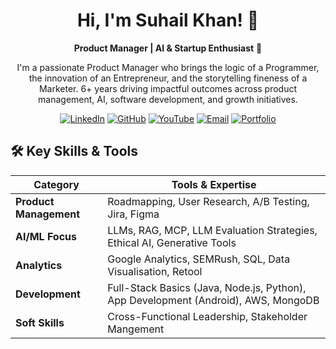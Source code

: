<div align="center">

# Hi, I'm Suhail Khan! 👋

**Product Manager | AI & Startup Enthusiast** 🚀

I'm a passionate Product Manager who brings the logic of a Programmer, the innovation of an Entrepreneur, and the storytelling fineness of a Marketer. 
                    6+ years driving impactful outcomes across product management, AI, software development, and growth initiatives.

[![LinkedIn](https://img.shields.io/badge/LinkedIn-0077B5?style=for-the-badge&logo=linkedin&logoColor=white)]([https://www.linkedin.com/in/suhailkhan/](https://www.linkedin.com/in/iam-suhail))
[![GitHub](https://img.shields.io/badge/GitHub-100000?style=for-the-badge&logo=github&logoColor=white)]([https://github.com/yourusername](https://github.com/im-suhailkhan))
[![YouTube](https://img.shields.io/badge/YouTube-FF0000?style=for-the-badge&logo=youtube&logoColor=white)]([https://www.youtube.com/yourchannel](https://www.youtube.com/@suhail.insights))
[![Email](https://img.shields.io/badge/Email-D14836?style=for-the-badge&logo=gmail&logoColor=white)](mailto:suhailk@tepper.cmu.edu)
[![Portfolio](https://img.shields.io/badge/Portfolio-000000?style=for-the-badge&logo=react&logoColor=white)](https://bizzbucket.co/suhail-khans-portfolio/)

</div>

## 🛠 Key Skills & Tools

| Category          | Tools & Expertise |
|-------------------|-------------------|
| **Product Management** | Roadmapping, User Research, A/B Testing, Jira, Figma |
| **AI/ML Focus**   | LLMs, RAG, MCP, LLM Evaluation Strategies, Ethical AI, Generative Tools |
| **Analytics**     | Google Analytics, SEMRush, SQL, Data Visualisation, Retool |
| **Development**   | Full-Stack Basics (Java, Node.js, Python), App Development (Android), AWS, MongoDB |
| **Soft Skills**   | Cross-Functional Leadership, Stakeholder Mangement |
